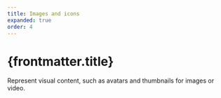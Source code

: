 ```yaml
---
title: Images and icons
expanded: true
order: 4
---
```


# {frontmatter.title}

<Lede>

Represent visual content, such as avatars and thumbnails for images or video.

</Lede>


